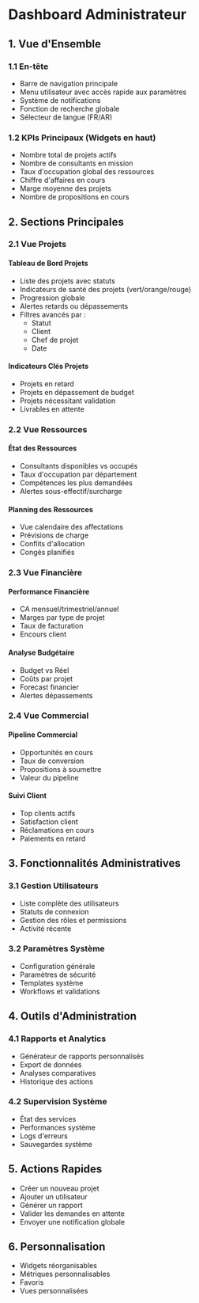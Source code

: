 # Dashboard Administrateur

## 1. Vue d'Ensemble

### 1.1 En-tête
- Barre de navigation principale
- Menu utilisateur avec accès rapide aux paramètres
- Système de notifications
- Fonction de recherche globale
- Sélecteur de langue (FR/AR)

### 1.2 KPIs Principaux (Widgets en haut)
- Nombre total de projets actifs
- Nombre de consultants en mission
- Taux d'occupation global des ressources
- Chiffre d'affaires en cours
- Marge moyenne des projets
- Nombre de propositions en cours

## 2. Sections Principales

### 2.1 Vue Projets
#### Tableau de Bord Projets
- Liste des projets avec statuts
- Indicateurs de santé des projets (vert/orange/rouge)
- Progression globale
- Alertes retards ou dépassements
- Filtres avancés par :
  * Statut
  * Client
  * Chef de projet
  * Date

#### Indicateurs Clés Projets
- Projets en retard
- Projets en dépassement de budget
- Projets nécessitant validation
- Livrables en attente

### 2.2 Vue Ressources
#### État des Ressources
- Consultants disponibles vs occupés
- Taux d'occupation par département
- Compétences les plus demandées
- Alertes sous-effectif/surcharge

#### Planning des Ressources
- Vue calendaire des affectations
- Prévisions de charge
- Conflits d'allocation
- Congés planifiés

### 2.3 Vue Financière
#### Performance Financière
- CA mensuel/trimestriel/annuel
- Marges par type de projet
- Taux de facturation
- Encours client

#### Analyse Budgétaire
- Budget vs Réel
- Coûts par projet
- Forecast financier
- Alertes dépassements

### 2.4 Vue Commercial
#### Pipeline Commercial
- Opportunités en cours
- Taux de conversion
- Propositions à soumettre
- Valeur du pipeline

#### Suivi Client
- Top clients actifs
- Satisfaction client
- Réclamations en cours
- Paiements en retard

## 3. Fonctionnalités Administratives

### 3.1 Gestion Utilisateurs
- Liste complète des utilisateurs
- Statuts de connexion
- Gestion des rôles et permissions
- Activité récente

### 3.2 Paramètres Système
- Configuration générale
- Paramètres de sécurité
- Templates système
- Workflows et validations

## 4. Outils d'Administration

### 4.1 Rapports et Analytics
- Générateur de rapports personnalisés
- Export de données
- Analyses comparatives
- Historique des actions

### 4.2 Supervision Système
- État des services
- Performances système
- Logs d'erreurs
- Sauvegardes système

## 5. Actions Rapides
- Créer un nouveau projet
- Ajouter un utilisateur
- Générer un rapport
- Valider les demandes en attente
- Envoyer une notification globale

## 6. Personnalisation
- Widgets réorganisables
- Métriques personnalisables
- Favoris
- Vues personnalisées
